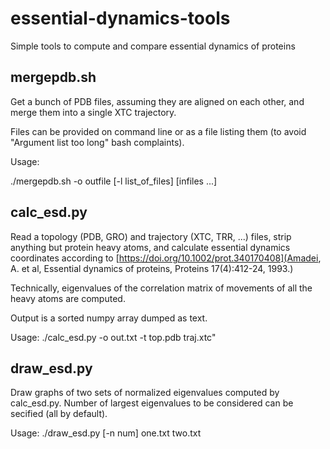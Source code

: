 # essential-dynamics-tools
Simple tools to compute and compare essential dynamics of proteins

## mergepdb.sh

Get a bunch of PDB files, assuming they are aligned on each other, and merge them into a single XTC trajectory.

Files can be provided on command line or as a file listing them (to avoid "Argument list too long" bash complaints).

Usage:

  ./mergepdb.sh -o outfile [-l list_of_files] [infiles ...]

## calc_esd.py

Read a topology (PDB, GRO) and trajectory (XTC, TRR, ...) files, strip anything but protein heavy atoms, and calculate essential dynamics coordinates according to [https://doi.org/10.1002/prot.340170408](Amadei, A. et al, Essential dynamics of proteins, Proteins 17(4):412-24, 1993.)

Technically, eigenvalues of the correlation matrix of movements of all the heavy atoms
are computed. 

Output is a sorted numpy array dumped as text.

Usage:
  ./calc_esd.py -o out.txt -t top.pdb traj.xtc"


## draw_esd.py

Draw graphs of two sets of normalized eigenvalues computed by calc_esd.py. Number of largest eigenvalues to be considered can be secified (all by default).

Usage:
  ./draw_esd.py  [-n num] one.txt two.txt
